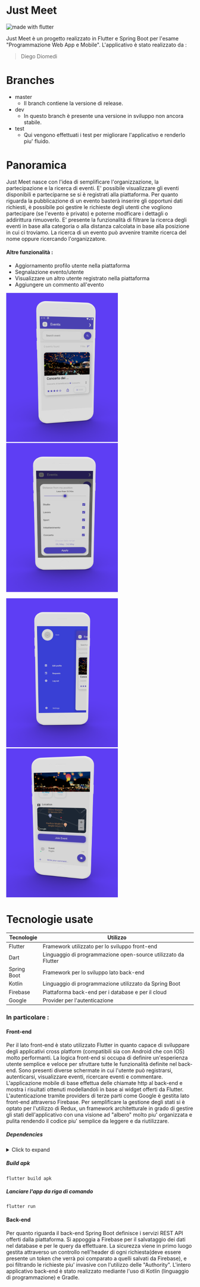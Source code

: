 # Just Meet
<img src="https://img.shields.io/badge/made%20with-Flutter-blue.svg?style=for-the-badge" alt="made with flutter">

Just Meet è un progetto realizzato in Flutter e Spring Boot per l'esame "Programmazione Web App e Mobile". L'applicativo è stato realizzato da :

  > Diego Diomedi

# Branches
  - master
    - Il branch contiene la versione di release.
  - dev
    - In questo branch è presente una versione in sviluppo non ancora stabile.
  - test
    - Qui vengono effettuati i test per migliorare l'applicativo e renderlo piu' fluido.

# Panoramica
Just Meet nasce con l'idea di semplificare l'organizzazione, la partecipazione e la ricerca di eventi.
E' possibile visualizzare gli eventi disponibili e parteciparne se si è registrati alla piattaforma. 
Per quanto riguarda la pubblicazione di un evento basterà inserire gli opportuni dati richiesti, è 
possibile poi gestire le richieste degli utenti che vogliono partecipare (se l'evento è privato) e
poterne modficare i dettagli o addirittura rimuoverlo. E' presente la funzionalità di filtrare la 
ricerca degli eventi in base alla categoria o alla distanza calcolata in base alla posizione in cui
ci troviamo. La ricerca di un evento può avvenire tramite ricerca del nome oppure ricercando 
l'organizzatore.

#### Altre funzionalità :
  - Aggiornamento profilo utente nella piattaforma
  - Segnalazione evento/utente
  - Visualizzare un altro utente registrato nella piattaforma
  - Aggiungere un commento all'evento

<p>
  <img src="./wallpaper/homepage.png" width="300" height="400" />
  <img src="./wallpaper/filter.png" width="300" height="400"/>
</p>
<p>
  <img src="./wallpaper/navigation_drawer.png" width="300" height="400"/>
  <img src="./wallpaper/event_info.png" width="300" height="400"/>
</p>

# Tecnologie usate

| Tecnologie  | Utilizzo |
| ------------- | ------------- |
| Flutter  | Framework utilizzato per lo sviluppo front-end  |
| Dart  | Linguaggio di programmazione open-source utilizzato da Flutter  |
| Spring Boot  | Framework per lo sviluppo lato back-end  |
| Kotlin  | Linguaggio di programmazione utilizzato da Spring Boot  |
| Firebase  | Piattaforma back-end per i database e per il cloud |
| Google  | Provider per l'autenticazione |

### In particolare : 

#### Front-end
Per il lato front-end è stato utilizzato Flutter in quanto capace di sviluppare degli applicativi cross 
platform (compatibili sia con Android che con IOS) molto performanti. La logica front-end si occupa di definire un'esperienza
utente semplice e veloce per sfruttare tutte le funzionalità definite nel back-end. Sono presenti diverse
schermate in cui l'utente può registrarsi, autenticarsi, visualizzare eventi, ricercare eventi e commentare.
L'applicazione mobile di base effettua delle chiamate http al back-end e mostra i risultati ottenuti modellandoli
in base ai widget offerti da Flutter. L'autenticazione tramite providers di terze parti come Google è gestita
lato front-end attraverso Firebase. Per semplificare la gestione degli stati si è optato per l'utilizzo di Redux, un framework architetturale in grado di gestire gli stati dell'applicativo con una visione ad "albero" molto piu' organizzata e pulita rendendo il codice piu' semplice da leggere e da riutilizzare.

##### Dependencies
<details>
     <summary> Click to expand </summary>
     
* [intl](https://pub.dev/packages/intl)
* [uuid](https://pub.dev/packages/uuid)
* [http](https://pub.dev/packages/http)
* [redux](https://pub.dev/packages/redux)
* [image_picker](https://pub.dev/packages/image_picker)
* [firebase_auth](https://pub.dev/packages/firebase_auth)
* [google_sign_in](https://pub.dev/packages/google_sign_in)
* [firebase_analytics](https://pub.dev/packages/firebase_analytics)
* [firebase_database](https://pub.dev/packages/firebase_database)
     
</details>

##### Build apk
```
flutter build apk
```

##### Lanciare l'app da riga di comando
```
flutter run
```

#### Back-end
Per quanto riguarda il back-end Spring Boot definisce i servizi REST API offerti dalla piattaforma. Si appoggia a Firebase per il salvataggio dei dati nel database e per le query da effettuare. La sicurezza viene in primo luogo
gestita attraverso un controllo nell'header di ogni richiesta(deve essere presente un token che verrà poi comparato
a quelli salvati da Firebase), e poi filtrando le richieste piu' invasive con l'utilizzo delle "Authority". 
L'intero applicativo back-end è stato realizzato mediante l'uso di Kotlin (linguaggio di programmazione) e Gradle.
